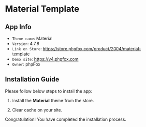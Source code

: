 # Material Template

## App Info

- `Theme name`: Material
- `Version`: 4.7.8
- `Link on Store`: https://store.phpfox.com/product/2004/material-template
- `Demo site`: https://v4.phpfox.com
- `Owner`: phpFox

## Installation Guide

Please follow below steps to install the app:

1. Install the **Material** theme from the store.

2. Clear cache on your site.

Congratulation! You have completed the installation process.